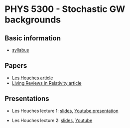 # PHYS 5300 - Stochastic GW backgrounds

## Basic information

- [syllabus](info/syllabus.pdf)

## Papers

- [Les Houches article](papers/leshouches-romano.pdf)
- [Living Reviews in Relativity article](papers/LRR-romano-cornish.pdf)

## Presentations

- Les Houches lecture 1: 
[slides](presentations/leshouches/gwb_lecture1.pdf), 
[Youtube presentation](https://www.youtube.com/watch?v=B54OwjcXKpc&t=1146s) 

- Les Houches lecture 2:
[slides](presentations/leshouches/gwb_lecture2.pdf),
[Youtube](https://www.youtube.com/watch?v=vDPrd48Acn8)

